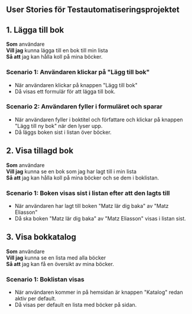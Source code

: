 ## User Stories för Testautomatiseringsprojektet

## 1. Lägga till bok

**Som** användare  
**Vill jag** kunna lägga till en bok till min lista  
**Så att** jag kan hålla koll på mina böcker.

### Scenario 1: Användaren klickar på "Lägg till bok"
- När användaren klickar på knappen "Lägg till bok"
- Då visas ett formulär för att lägga till bok.

### Scenario 2: Användaren fyller i formuläret och sparar
- När användaren fyller i boktitel och författare och klickar på knappen 
    "Lägg till ny bok" när den lyser upp.
- Då läggs boken sist i listan över böcker.

## 2. Visa tillagd bok

**Som** användare  
**Vill jag** kunna se en bok som jag har lagt till i min lista  
**Så att** jag kan hålla koll på mina böcker och se dem i boklistan.

### Scenario 1: Boken visas sist i listan efter att den lagts till
- När användaren har lagt till boken "Matz lär dig baka" av "Matz Eliasson"
- Då ska boken "Matz lär dig baka" av "Matz Eliasson" visas i listan sist.

## 3. Visa bokkatalog

**Som** användare  
**Vill jag** kunna se en lista med alla böcker  
**Så att** jag kan få en översikt av mina böcker.

### Scenario 1: Boklistan visas
- När användaren kommer in på hemsidan är knappen "Katalog" redan 
    aktiv per default.
- Då visas per default en lista med böcker på sidan.